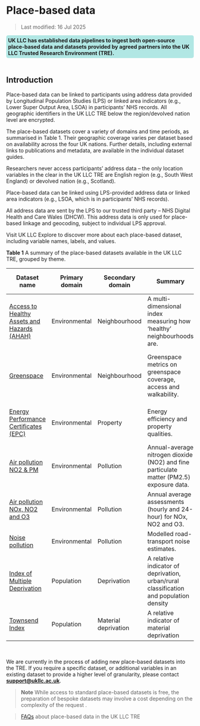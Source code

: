 # Place-based data

> Last modified: 16 Jul 2025

<div style="background-color: rgba(0, 178, 169, 0.3); padding: 5px; border-radius: 5px;"><strong>UK LLC has established data pipelines to ingest both open-source place-based data and datasets provided by agreed partners into the UK LLC Trusted Research Environment (TRE).</strong></div>  
<br>

## Introduction 

Place-based data can be linked to participants using address data provided by Longitudinal Population Studies (LPS) or linked area indicators (e.g., Lower Super Output Area, LSOA) in participants’ NHS records. All geographic identifiers in the UK LLC TRE below the region/devolved nation level are encrypted.

The place-based datasets cover a variety of domains and time periods, as summarised in Table 1. Their geographic coverage varies per dataset based on availability across the four UK nations. Further details, including external links to publications and metadata, are available in the individual dataset guides.

Researchers never access participants’ address data – the only location variables in the clear in the UK LLC TRE are English region (e.g., South West England) or devolved nation (e.g., Scotland).

Place-based data can be linked using LPS-provided address data or linked area indicators (e.g., LSOA, which is in participants’ NHS records).

All address data are sent by the LPS to our trusted third party – NHS Digital Health and Care Wales (DHCW). This address data is only used for place-based linkage and geocoding, subject to individual LPS approval.

Visit UK LLC Explore to discover more about each place-based dataset, including variable names, labels, and values.

**Table 1** A summary of the place-based datasets available in the UK LLC TRE, grouped by theme. 

| Dataset name | Primary domain | Secondary domain | Summary | Coverage | Smallest data resolution | Data available in TRE | Owner |
|--------------|----------------|------------------|---------|----------|---------------------------|------------------------|--------|
| [Access to Healthy Assets and Hazards (AHAH)](https://doi.org/10.1016/j.healthplace.2018.08.019) | Environmental | Neighbourhood | A multi-dimensional index measuring how ‘healthy’ neighbourhoods are. | England, Scotland, Wales | Lower Super Output Area/Data Zone | 2022 | [Geographic Data Service](https://data.geods.ac.uk/) |
| [Greenspace](https://le.ac.uk/cehs/research/longitudinal-linkage-collaboration) | Environmental | Neighbourhood | Greenspace metrics on greenspace coverage, access and walkability. | England, Scotland, Wales, Northern Ireland (selected variables) | Address | 2018 | University of Leicester |
| [Energy Performance Certificates (EPC)](https://epc.opendatacommunities.org/) | Environmental | Property | Energy efficiency and property qualities. | England, Wales | Address | 2008–2024 | Department for Levelling Up, Housing & Communities |
| [Air pollution NO2 & PM](https://doi.org/10.1016/j.apr.2022.101506) | Environmental | Pollution | Annual-average nitrogen dioxide (NO2) and fine particulate matter (PM2.5) exposure data. | England, Scotland, Wales | Address | 2010–2019 | University of Leicester |
| [Air pollution NOx, NO2 and O3](https://doi.org/10.1016/j.envint.2025.109304) | Environmental | Pollution | Annual average assessments (hourly and 24-hour) for NOx, NO2 and O3. | England, Wales | Address | 2018–2020 | University of Leicester |
| [Noise pollution](https://doi.org/10.1016/j.envsoft.2014.12.022) | Environmental | Pollution | Modelled road-transport noise estimates. | England, Wales | Address | 2013 | University of Leicester |
| [Index of Multiple Deprivation](../linked_geo_data/population_datasets/IMD/IMD.md)| Population | Deprivation | A relative indicator of deprivation, urban/rural classification and population density |England, Scotland, Wales, Northern Ireland | Lower Super Output Area/Data Zone/Super Output Area | 2011-2020 | UK LLC |
| [Townsend Index](https://doi.org/10.6084/m9.figshare.27073906) | Population | Material deprivation | A relative indicator of material deprivation | England and Wales | Lower Super Output Area | 2021 | University of Leicester |



<br>


We are currently in the process of adding new place-based datasets into the TRE. If you require a specific dataset, or additional variables in an existing dataset to provide a higher level of granularity, please contact **support@ukllc.ac.uk**.

>**Note**
> While access to standard place-based datasets is free, the preparation of bespoke datasets may involve a cost depending on the complexity of the request
.

> [FAQs](https://guidebook.ukllc.ac.uk/docs/faq/pages/faq_geo) about place-based data in the UK LLC TRE 